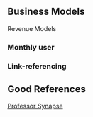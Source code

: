 ## Business Models

Revenue Models 

### Monthly user



### Link-referencing



## Good References

[Professor Synapse](https://www.youtube.com/watch?v=pFPZFmOTgtA&t=232s)
